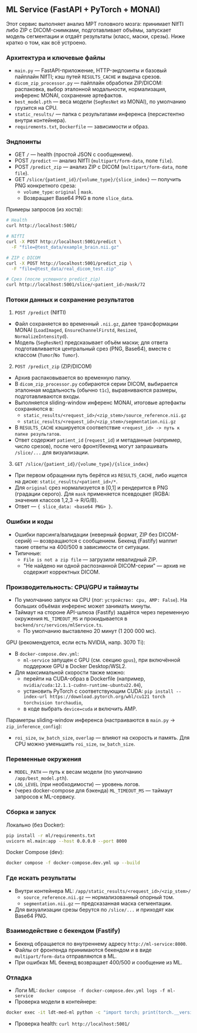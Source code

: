 ## ML Service (FastAPI + PyTorch + MONAI)

Этот сервис выполняет анализ МРТ головного мозга: принимает NIfTI либо ZIP с DICOM-снимками, подготавливает объёмы, запускает модель сегментации и отдаёт результаты (класс, маски, срезы). Ниже кратко о том, как всё устроено.

### Архитектура и ключевые файлы

- `main.py` — FastAPI-приложение, HTTP-эндпоинты и базовый пайплайн NIfTI; кэш путей `RESULTS_CACHE` и выдача срезов.
- `dicom_zip_processor.py` — пайплайн обработки ZIP/DICOM: распаковка, выбор эталонной модальности, нормализация, инференс MONAI, сохранение артефактов.
- `best_model.pth` — веса модели (`SegResNet` из MONAI), по умолчанию грузится на CPU.
- `static_results/` — папка с результатами инференса (персистентно внутри контейнера).
- `requirements.txt`, `Dockerfile` — зависимости и образ.

### Эндпоинты

- GET `/` — health (простой JSON с сообщением).
- POST `/predict` — анализ NIfTI (`multipart/form-data`, поле `file`).
- POST `/predict_zip` — анализ ZIP с DICOM (`multipart/form-data`, поле `file`).
- GET `/slice/{patient_id}/{volume_type}/{slice_index}` — получить PNG конкретного среза:
  - `volume_type`: `original` | `mask`.
  - Возвращает Base64 PNG в поле `slice_data`.

Примеры запросов (из хоста):

```bash
# Health
curl http://localhost:5001/

# NIfTI
curl -X POST http://localhost:5001/predict \
  -F "file=@test_data/example_brain.nii.gz"

# ZIP с DICOM
curl -X POST http://localhost:5001/predict_zip \
  -F "file=@test_data/real_dicom_test.zip"

# Срез (после успешного predict_zip)
curl http://localhost:5001/slice/<patient_id>/mask/72
```

### Потоки данных и сохранение результатов

1) `POST /predict` (NIfTI)
- Файл сохраняется во временный `.nii.gz`, далее трансформации MONAI (`LoadImaged`, `EnsureChannelFirstd`, `Resized`, `NormalizeIntensityd`).
- Модель (`SegResNet`) предсказывает объём маски; для ответа подготавливается центральный срез (PNG, Base64), вместе с классом (`Tumor`/`No Tumor`).

2) `POST /predict_zip` (ZIP/DICOM)
- Архив распаковывается во временную папку.
- В `dicom_zip_processor.py` собираются серии DICOM, выбирается эталонная модальность (обычно `t1c`), выравниваются размеры, подготавливаются входы.
- Выполняется sliding-window инференс MONAI, итоговые артефакты сохраняются в:
  - `static_results/<request_id>/<zip_stem>/source_reference.nii.gz`
  - `static_results/<request_id>/<zip_stem>/segmentation.nii.gz`
- В `RESULTS_CACHE` кэшируется соответствие `<request_id> -> путь к папке результатов`.
- Ответ содержит `patient_id` (`request_id`) и метаданные (например, число срезов), после чего фронт/бекенд могут запрашивать `/slice/...` для визуализации.

3) `GET /slice/{patient_id}/{volume_type}/{slice_index}`
- При первом обращении путь берётся из `RESULTS_CACHE`, либо ищется на диске: `static_results/<patient_id>/*`.
- Для `original` срез нормализуется в [0,1] и рендерится в PNG (градации серого). Для `mask` применяется псевдоцвет (RGBA: значения классов 1,2,3 → R/G/B).
- Ответ — `{ slice_data: <base64 PNG> }`.

### Ошибки и коды

- Ошибки парсинга/валидации (неверный формат, ZIP без DICOM-серий) — возвращаются с сообщением. Бекенд (Fastify) маппит такие ответы на 400/500 в зависимости от ситуации.
- Типичные:
  - `File is not a zip file` — загрузили невалидный ZIP.
  - "Не найдено ни одной распознанной DICOM-серии" — архив не содержит корректных DICOM.

### Производительность: CPU/GPU и таймауты

- По умолчанию запуск на CPU (лог: `устройство: cpu, AMP: False`). На больших объёмах инференс может занимать минуты.
- Таймаут на стороне API-шлюза (Fastify) задаётся через переменную окружения `ML_TIMEOUT_MS` и прокидывается в `backend/src/services/mlService.ts`.
  - По умолчанию выставлено 20 минут (1 200 000 мс).

GPU (рекомендуется, если есть NVIDIA, напр. 3070 Ti):

- В `docker-compose.dev.yml`:
  - `ml-service` запущен с GPU (см. секцию `gpus`), при включённой поддержке GPU в Docker Desktop/WSL2.
- Для максимальной скорости также можно:
  - перейти на CUDA-образ в Dockerfile (например, `nvidia/cuda:12.1.1-cudnn-runtime-ubuntu22.04`),
  - установить PyTorch с соответствующим CUDA: `pip install --index-url https://download.pytorch.org/whl/cu121 torch torchvision torchaudio`,
  - в коде выбрать `device=cuda` и включить AMP.

Параметры sliding-window инференса (настраиваются в `main.py` → `zip_inference_config`):

- `roi_size`, `sw_batch_size`, `overlap` — влияют на скорость и память. Для CPU можно уменьшить `roi_size`, `sw_batch_size`.

### Переменные окружения

- `MODEL_PATH` — путь к весам модели (по умолчанию `/app/best_model.pth`).
- `LOG_LEVEL` (при необходимости) — уровень логов.
- (через docker-compose для бэкенда) `ML_TIMEOUT_MS` — таймаут запросов к ML-сервису.

### Сборка и запуск

Локально (без Docker):

```bash
pip install -r ml/requirements.txt
uvicorn ml.main:app --host 0.0.0.0 --port 8000
```

Docker Compose (dev):

```bash
docker compose -f docker-compose.dev.yml up --build
```

### Где искать результаты

- Внутри контейнера ML: `/app/static_results/<request_id>/<zip_stem>/`
  - `source_reference.nii.gz` — нормализованный опорный том.
  - `segmentation.nii.gz` — предсказанная маска сегментации.
- Для визуализации срезы берутся по `/slice/...` и приходят как Base64 PNG.

### Взаимодействие с бекендом (Fastify)

- Бекенд обращается по внутреннему адресу `http://ml-service:8000`.
- Файлы от фронтенда принимаются бекендом и в виде `multipart/form-data` отправляются в ML.
- При ошибках ML бекенд возвращает 400/500 и сообщение из ML.

### Отладка

- Логи ML: `docker compose -f docker-compose.dev.yml logs -f ml-service`
- Проверка модели в контейнере:
```bash
docker exec -it ldt-med-ml python -c "import torch; print(torch.__version__); torch.load('/app/best_model.pth', map_location='cpu'); print('ok')"
```
- Проверка health: `curl http://localhost:5001/`


